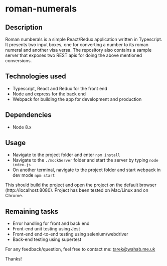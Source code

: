 # roman-numerals

## Description

Roman numberals is a simple React/Redux application written in Typescript. It presents two input boxes, one for converting a number to its roman numeral and another visa versa. The repository also contains a sample server that exposes two REST apis for doing the above mentioned conversions.

## Technologies used

* Typescript, React and Redux for the front end
* Node and express for the back end
* Webpack for building the app for development and production

## Dependencies

* Node 8.x

## Usage

* Navigate to the project folder and enter ```npm install```
* Navigate to the ```./mockServer``` folder and start the server by typing ```node index.js```
* On another terminal, navigate to the project folder and start webpack in dev mode ```npm start```

This should build the project and open the project on the default browser (http://localhost:8080). Project has been tested on Mac/Linux and on Chrome.

## Remaining tasks

* Error handling for front and back end
* Front-end unit testing using Jest
* Front-end end-to-end testing using selenium/webdriver
* Back-end testing using supertest

For any feedback/question, feel free to contact me: tarek@wahab.me.uk

Thanks!
